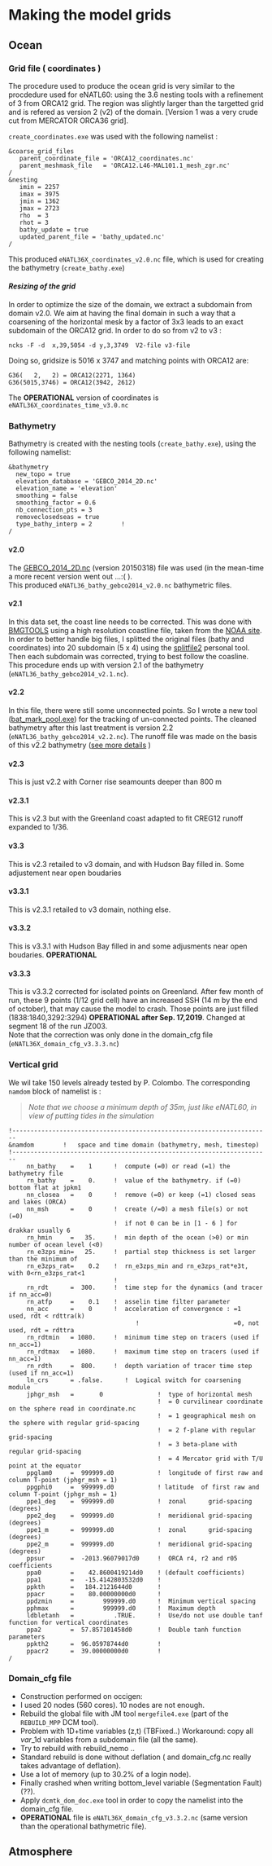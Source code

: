 # Making the model grids
## Ocean 
### Grid file ( coordinates )
  The procedure used to produce the ocean grid is very similar to the procdedure used for eNATL60: using the 3.6 nesting tools with a refinement of 3 from ORCA12 grid.
The region was slightly larger than the targetted grid and is refered as version 2 (v2) of the domain. [Version 1 was a very crude cut from MERCATOR ORCA36 grid].

 `create_coordinates.exe` was used with the following namelist :

 ```
&coarse_grid_files
    parent_coordinate_file = 'ORCA12_coordinates.nc'
    parent_meshmask_file   = 'ORCA12.L46-MAL101.1_mesh_zgr.nc'
/
&nesting
    imin = 2257
    imax = 3975
    jmin = 1362
    jmax = 2723
    rho  = 3
    rhot = 3
    bathy_update = true
    updated_parent_file = 'bathy_updated.nc'
/

 ```

 This produced `eNATL36X_coordinates_v2.0.nc` file, which is used for creating the bathymetry (`create_bathy.exe`)

#### *Resizing of the grid*
  In order to optimize the size of the domain, we extract a subdomain from domain v2.0. We aim at having the final domain in such a way that a coarsening of the horizontal mesk by a factor of 3x3 
leads to an exact subdomain of the ORCA12 grid.  In order to do so from v2 to v3 :

  ```
  ncks -F -d  x,39,5054 -d y,3,3749  V2-file v3-file
  ```

  Doing so, gridsize is 5016 x 3747 and matching points with ORCA12 are:  

  ```
  G36(   2,   2) = ORCA12(2271, 1364)
  G36(5015,3746) = ORCA12(3942, 2612)
  ```

 The **OPERATIONAL** version of coordinates is `eNATL36X_coordinates_time_v3.0.nc`


### Bathymetry
  Bathymetry is created with the nesting tools (`create_bathy.exe`), using the following namelist:

  ```
&bathymetry
    new_topo = true
    elevation_database = 'GEBCO_2014_2D.nc'
    elevation_name = 'elevation'
    smoothing = false
    smoothing_factor = 0.6
    nb_connection_pts = 3
    removeclosedseas = true
    type_bathy_interp = 2        !
/
  ```

#### v2.0
  The [GEBCO_2014_2D.nc](http://www.gebco.net/data_and_products/gridded_bathymetry_data/) (version 20150318) file was used (in the mean-time a more recent version went out ...:( ).   
  This produced `eNATL36_bathy_gebco2014_v2.0.nc` bathymetric files. 

#### v2.1
  In this data set, the coast line needs to be corrected. This was done with
[BMGTOOLS](https://archimer.ifremer.fr/doc/00195/30646/) using a high resolution coastline file, taken from the [NOAA site](https://www.ngdc.noaa.gov/mgg/shorelines/shorelines.html).
  In order to better handle big files, I splitted the original files (bathy and coordinates) into 20 subdomain (5 x 4) using the [splitfile2](https://github.com/molines/JMMTOOLS/blob/master/TOOLS/splitfile2.f90) personal tool. Then each subdomain was corrected, trying to best follow the coasline. This procedure ends up with version 2.1 of the bathymetry (`eNATL36_bathy_gebco2014_v2.1.nc`). 

#### v2.2
 In this file, there were still some unconnected points. So I wrote a new tool ([bat_mark_pool.exe](https://github.com/molines/eNATL60/blob/master/TOOLS/bat_mark_pool.f90)) for the tracking of un-connected points. The cleaned bathymetry after this last treatment is version 2.2 (`eNATL36_bathy_gebco2014_v2.2.nc`). The runoff file was made on the basis of this v2.2 bathymetry ([see more details](./runoff_making.md) )

#### v2.3
 This is just v2.2 with  Corner rise seamounts deeper than 800 m

#### v2.3.1
 This is v2.3 but with the Greenland coast adapted to fit CREG12 runoff expanded to 1/36.

#### v3.3
 This is v2.3 retailed to v3 domain, and with Hudson Bay filled in. Some adjustement near open boudaries

#### v3.3.1
 This is v2.3.1  retailed to v3 domain, nothing else.

#### v3.3.2
 This is v3.3.1 with Hudson Bay filled in and some adjusments near open boudaries. **OPERATIONAL**

#### v3.3.3
 This is v3.3.2 corrected for isolated points on Greenland. After few month of run, these 9 points (1/12 grid cell) have an increased SSH (14 m by the end of october), that may cause the model to crash. Those points are just filled (1838:1840,3292:3294) **OPERATIONAL after Sep. 17,2019**. Changed at segment 18 of the run JZ003.  
 Note that the correction was only done in the domain_cfg file (`eNATL36X_domain_cfg_v3.3.3.nc`)


### Vertical grid 

  We wil take 150 levels already tested by P. Colombo. The corresponding `namdom` block of namelist is :  
> _Note that we choose a minimum depth of 35m, just like eNATL60, in view of putting tides in the simulation_

  ```
  !-----------------------------------------------------------------------
  &namdom        !   space and time domain (bathymetry, mesh, timestep)
  !-----------------------------------------------------------------------
       nn_bathy    =    1      !  compute (=0) or read (=1) the bathymetry file
       rn_bathy    =    0.     !  value of the bathymetry. if (=0) bottom flat at jpkm1
       nn_closea   =    0      !  remove (=0) or keep (=1) closed seas and lakes (ORCA)
       nn_msh      =    0      !  create (/=0) a mesh file(s) or not (=0)
                               !  if not 0 can be in [1 - 6 ] for drakkar usually 6
       rn_hmin     =   35.     !  min depth of the ocean (>0) or min number of ocean level (<0)
       rn_e3zps_min=   25.     !  partial step thickness is set larger than the minimum of
       rn_e3zps_rat=    0.2    !  rn_e3zps_min and rn_e3zps_rat*e3t, with 0<rn_e3zps_rat<1
                               !
       rn_rdt      =  300.     !  time step for the dynamics (and tracer if nn_acc=0)
       rn_atfp     =    0.1    !  asselin time filter parameter
       nn_acc      =    0      !  acceleration of convergence : =1      used, rdt < rdttra(k)
                                     !                          =0, not used, rdt = rdttra
       rn_rdtmin   = 1080.     !  minimum time step on tracers (used if nn_acc=1)
       rn_rdtmax   = 1080.     !  maximum time step on tracers (used if nn_acc=1)
       rn_rdth     =  800.     !  depth variation of tracer time step  (used if nn_acc=1)
       ln_crs      = .false.      !  Logical switch for coarsening module
       jphgr_msh   =       0               !  type of horizontal mesh
                                           !  = 0 curvilinear coordinate on the sphere read in coordinate.nc
                                           !  = 1 geographical mesh on the sphere with regular grid-spacing
                                           !  = 2 f-plane with regular grid-spacing
                                           !  = 3 beta-plane with regular grid-spacing
                                           !  = 4 Mercator grid with T/U point at the equator
       ppglam0     =  999999.d0            !  longitude of first raw and column T-point (jphgr_msh = 1)
       ppgphi0     =  999999.d0            ! latitude  of first raw and column T-point (jphgr_msh = 1)
       ppe1_deg    =  999999.d0            !  zonal      grid-spacing (degrees)
       ppe2_deg    =  999999.d0            !  meridional grid-spacing (degrees)
       ppe1_m      =  999999.d0            !  zonal      grid-spacing (degrees)
       ppe2_m      =  999999.d0            !  meridional grid-spacing (degrees)
       ppsur       =  -2013.96079017d0     !  ORCA r4, r2 and r05 coefficients
       ppa0        =    42.8600419214d0    ! (default coefficients)
       ppa1        =   -15.4142803532d0    !
       ppkth       =   184.2121644d0       !
       ppacr       =    80.00000000d0      !
       ppdzmin     =        999999.d0      !  Minimum vertical spacing
       pphmax      =        999999.d0      !  Maximum depth
       ldbletanh   =           .TRUE.      !  Use/do not use double tanf function for vertical coordinates
       ppa2        =  57.857101458d0       !  Double tanh function parameters
       ppkth2      =  96.05978744d0        !
       ppacr2      =  39.00000000d0        !
  /
  ```


### Domain_cfg file
  * Construction performed on occigen:
  * I used 20 nodes (560 cores). 10 nodes are not enough.
  * Rebuild the global file with JM tool `mergefile4.exe` (part of the `REBUILD_MPP` DCM tool).
   * Problem with 1D+time variables (z,t) (TBFixed..) Workaround: copy all _var_\_1d variables from a subdomain file (all the same).
  * Try to rebuild with rebuild_nemo .. 
   * Standard rebuild is done without deflation ( and domain_cfg.nc really takes advantage of deflation). 
   * Use a lot of memory (up to 30.2% of a login node). 
   * Finally crashed when writing bottom_level variable (Segmentation Fault) (??).
  * Apply `dcmtk_dom_doc.exe` tool in order to copy the namelist into the domain_cfg file.
  * **OPERATIONAL** file is `eNATL36X_domain_cfg_v3.3.2.nc` (same version than the operational bathymetric file).


## Atmosphere
